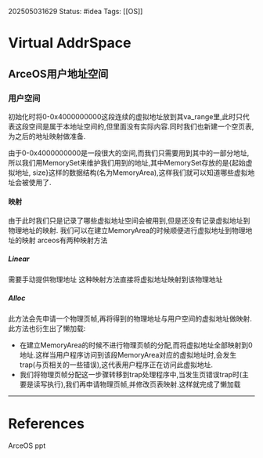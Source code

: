 202505031629
Status: #idea
Tags: [[OS]]

# Virtual AddrSpace

## ArceOS用户地址空间
### 用户空间
初始化时将0-0x4000000000这段连续的虚拟地址放到其va_range里,此时只代表这段空间是属于本地址空间的,但里面没有实际内容.同时我们也新建一个空页表,为之后的地址映射做准备.

由于0-0x4000000000是一段很大的空间,而我们只需要用到其中的一部分地址,所以我们用MemorySet来维护我们用到的地址,其中MemorySet存放的是{起始虚拟地址, size}这样的数据结构(名为MemoryArea),这样我们就可以知道哪些虚拟地址会被使用了.

#### 映射
由于此时我们只是记录了哪些虚拟地址空间会被用到,但是还没有记录虚拟地址到物理地址的映射.
我们可以在建立MemoryArea的时候顺便进行虚拟地址到物理地址的映射
arceos有两种映射方法
##### Linear
需要手动提供物理地址
这种映射方法直接将虚拟地址映射到该物理地址
##### Alloc
此方法会先申请一个物理页帧,再将得到的物理地址与用户空间的虚拟地址做映射.
此方法也衍生出了懒加载:
- 在建立MemoryArea的时候不进行物理页帧的分配,而将虚拟地址全部映射到0地址.这样当用户程序访问到该段MemoryArea对应的虚拟地址时,会发生trap(与页相关的一些错误),这代表用户程序正在访问此虚拟地址.
- 我们将物理页帧分配这一步骤转移到trap处理程序中,当发生页错误trap时(主要是读写执行),我们再申请物理页帧,并修改页表映射.这样就完成了懒加载





___
# References
ArceOS ppt